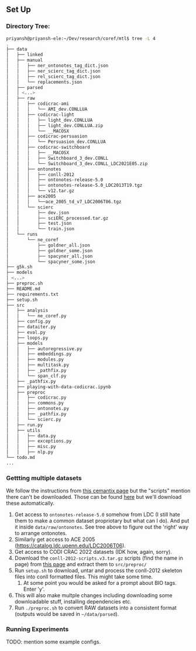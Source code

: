 ## Set Up

### Directory Tree:

```bash
priyansh@priyansh-ele:~/Dev/research/coref/mtl$ tree -L 4
.
├── data
│   ├── linked
│   ├── manual
│   │   ├── ner_ontonotes_tag_dict.json
│   │   ├── ner_scierc_tag_dict.json
│   │   ├── rel_scierc_tag_dict.json
│   │   └── replacements.json
│   ├── parsed
│   │ <...> 
│   ├── raw
│   │   ├── codicrac-ami
│   │   │   └── AMI_dev.CONLLUA
│   │   ├── codicrac-light
│   │   │   ├── light_dev.CONLLUA
│   │   │   ├── light_dev.CONLLUA.zip
│   │   │   └── __MACOSX
│   │   ├── codicrac-persuasion
│   │   │   └── Persuasion_dev.CONLLUA
│   │   ├── codicrac-switchboard
│   │   │   ├── __MACOSX
│   │   │   ├── Switchboard_3_dev.CONLL
│   │   │   └── Switchboard_3_dev.CONLL_LDC2021E05.zip
│   │   ├── ontonotes
│   │   │   ├── conll-2012
│   │   │   ├── ontonotes-release-5.0
│   │   │   ├── ontonotes-release-5.0_LDC2013T19.tgz
│   │   │   └── v12.tar.gz
│   │   ├── ace2005
│   │   │   └──ace_2005_td_v7_LDC2006T06.tgz
│   │   └── scierc
│   │       ├── dev.json
│   │       ├── sciERC_processed.tar.gz
│   │       ├── test.json
│   │       └── train.json
│   └── runs
│       └── ne_coref
│           ├── goldner_all.json
│           ├── goldner_some.json
│           ├── spacyner_all.json
│           └── spacyner_some.json
├── g5k.sh
├── models
│ <...>
├── preproc.sh
├── README.md
├── requirements.txt
├── setup.sh
├── src
│   ├── analysis
│   │   └── ne_coref.py
│   ├── config.py
│   ├── dataiter.py
│   ├── eval.py
│   ├── loops.py
│   ├── models
│   │   ├── autoregressive.py
│   │   ├── embeddings.py
│   │   ├── modules.py
│   │   ├── multitask.py
│   │   ├── _pathfix.py
│   │   └── span_clf.py
│   ├── _pathfix.py
│   ├── playing-with-data-codicrac.ipynb
│   ├── preproc
│   │   ├── codicrac.py
│   │   ├── commons.py
│   │   ├── ontonotes.py
│   │   ├── _pathfix.py
│   │   └── scierc.py
│   ├── run.py
│   ├── utils
│   │   ├── data.py
│   │   ├── exceptions.py
│   │   ├── misc.py
│   │   ├── nlp.py
└── todo.md
...
```

### Gettting multiple datasets

We follow the instructions from [this cemantix page](https://cemantix.org/data/ontonotes.html) but the "scripts" mention there can't be downloaded. Those can be found [here](https://cemantix.org/conll/2012/data.html) but
we'll download these automatically.

1. Get access to `ontonotes-release-5.0` somehow from LDC (I still hate them to make a common dataset propriotary but what can I do). And put it inside `data/raw/ontonotes`. See tree above to figure out the 'right' way
   to arrange ontonotes.
2. Similarly get access to ACE 2005 (https://catalog.ldc.upenn.edu/LDC2006T06).
3. Get access to CODI CRAC 2022 datasets (IDK how, again, sorry).
4. Download the `conll-2012-scripts.v3.tar.gz` scripts (find the name in page) from [this page](https://cemantix.org/conll/2012/data.html) and extract them to `src/preproc/`
5. Run `setup.sh` to download, untar and process the conll-2012 skeleton files into conll formatted files. This might take some time.
   1. At some point you would be asked for a prompt about BIO tags. Enter 'y'.
6. This will also make multple changes including downloading some downloadable stuff, installing dependencies etc.
7. Run `./preproc.sh` to convert RAW datasets into a consistent format (outputs would be saved in `~/data/parsed`).

### Running Experiments

TODO: mention some example configs.